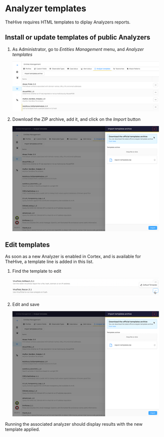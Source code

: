 # Analyzer templates

TheHive requires HTML templates to diplay Analyzers reports. 

## Install or update templates of public Analyzers

1. As Administrator, go to _Entities Management_ menu, and _Analyzer templates_

    ![](../images/administration-guides/analyzer-templates.png)

2. Download the ZIP archive, add it, and click on the _Import_ button

    ![](../images/administration-guides/analyzer-templates-import-button.png)


## Edit templates
As soon as a new Analyzer is enabled in Cortex, and is available for TheHive, a template line is added in this list.

1. Find the template to edit

    ![](../images/administration-guides/analyzer-templates-default.png)

2. Edit and save

    ![](../images/administration-guides/analyzer-templates-import-button.png)

Running the associated analyzer should display results with the new template applied.